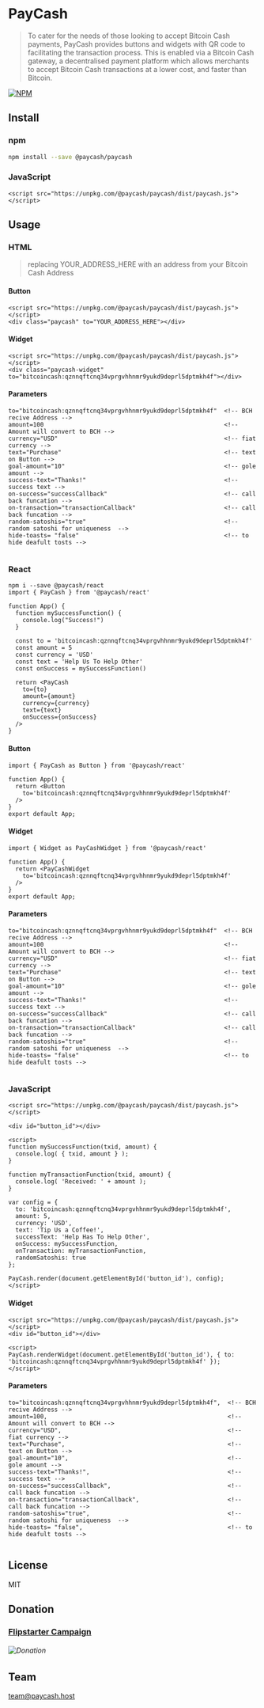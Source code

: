 # PayCash

> To cater for the needs of those looking to accept Bitcoin Cash payments, PayCash provides buttons and widgets with QR code to facilitating the transaction process. This is enabled via a Bitcoin Cash gateway, a decentralised payment platform which allows merchants to accept Bitcoin Cash transactions at a lower cost, and faster than Bitcoin.



[![NPM](https://img.shields.io/badge/Paycash-npm%401.0.0-green)](https://www.npmjs.com/package/@paycash/paycash)

## Install

### npm
```bash
npm install --save @paycash/paycash
```
### JavaScript
```
<script src="https://unpkg.com/@paycash/paycash/dist/paycash.js"></script>

```
## Usage
### HTML
> replacing YOUR_ADDRESS_HERE with an address from your Bitcoin Cash Address
#### Button
```
<script src="https://unpkg.com/@paycash/paycash/dist/paycash.js"></script>
<div class="paycash" to="YOUR_ADDRESS_HERE"></div>
```
#### Widget
```
<script src="https://unpkg.com/@paycash/paycash/dist/paycash.js"></script>
<div class="paycash-widget" to="bitcoincash:qznnqftcnq34vprgvhhnmr9yukd9deprl5dptmkh4f"></div>
```

#### Parameters
```
to="bitcoincash:qznnqftcnq34vprgvhhnmr9yukd9deprl5dptmkh4f"  <!-- BCH recive Address -->
amount=100                                                   <!-- Amount will convert to BCH -->                          
currency="USD"                                               <!-- fiat currency -->
text="Purchase"                                              <!-- text on Button -->
goal-amount="10"                                             <!-- gole amount -->
success-text="Thanks!"                                       <!-- success text -->
on-success="successCallback"                                 <!-- call back funcation -->
on-transaction="transactionCallback"                         <!-- call back funcation -->
random-satoshis="true"                                       <!--random satoshi for uniqueness  -->
hide-toasts= "false"                                         <!-- to hide deafult tosts -->
    
```
### React 
```
npm i --save @paycash/react
import { PayCash } from '@paycash/react'

function App() {
  function mySuccessFunction() {
    console.log("Success!")
  }

  const to = 'bitcoincash:qznnqftcnq34vprgvhhnmr9yukd9deprl5dptmkh4f'
  const amount = 5
  const currency = 'USD'
  const text = 'Help Us To Help Other'
  const onSuccess = mySuccessFunction()

  return <PayCash
    to={to}
    amount={amount}
    currency={currency}
    text={text}
    onSuccess={onSuccess}
  />
}
```
#### Button
```
import { PayCash as Button } from '@paycash/react'

function App() {
  return <Button
    to='bitcoincash:qznnqftcnq34vprgvhhnmr9yukd9deprl5dptmkh4f'
  />
}
export default App;
```
#### Widget
```
import { Widget as PayCashWidget } from '@paycash/react'

function App() {
  return <PayCashWidget
    to='bitcoincash:qznnqftcnq34vprgvhhnmr9yukd9deprl5dptmkh4f'
  />
}
export default App;
```

#### Parameters
```
to="bitcoincash:qznnqftcnq34vprgvhhnmr9yukd9deprl5dptmkh4f"  <!-- BCH recive Address -->
amount=100                                                   <!-- Amount will convert to BCH -->                          
currency="USD"                                               <!-- fiat currency -->
text="Purchase"                                              <!-- text on Button -->
goal-amount="10"                                             <!-- gole amount -->
success-text="Thanks!"                                       <!-- success text -->
on-success="successCallback"                                 <!-- call back funcation -->
on-transaction="transactionCallback"                         <!-- call back funcation -->
random-satoshis="true"                                       <!--random satoshi for uniqueness  -->
hide-toasts= "false"                                         <!-- to hide deafult tosts -->
    
```

### JavaScript
```
<script src="https://unpkg.com/@paycash/paycash/dist/paycash.js"></script>

<div id="button_id"></div>

<script>
function mySuccessFunction(txid, amount) {
  console.log( { txid, amount } );
}

function myTransactionFunction(txid, amount) {
  console.log( 'Received: ' + amount );
}

var config = {
  to: 'bitcoincash:qznnqftcnq34vprgvhhnmr9yukd9deprl5dptmkh4f',
  amount: 5,
  currency: 'USD',
  text: 'Tip Us a Coffee!',
  successText: 'Help Has To Help Other',
  onSuccess: mySuccessFunction,
  onTransaction: myTransactionFunction,
  randomSatoshis: true
};

PayCash.render(document.getElementById('button_id'), config);
</script>
```
#### Widget
```
<script src="https://unpkg.com/@paycash/paycash/dist/paycash.js"></script>
<div id="button_id"></div>

<script>
PayCash.renderWidget(document.getElementById('button_id'), { to: 'bitcoincash:qznnqftcnq34vprgvhhnmr9yukd9deprl5dptmkh4f' });
</script>
```

#### Parameters
```
to="bitcoincash:qznnqftcnq34vprgvhhnmr9yukd9deprl5dptmkh4f",  <!-- BCH recive Address -->
amount=100,                                                   <!-- Amount will convert to BCH -->                          
currency="USD",                                               <!-- fiat currency -->
text="Purchase",                                              <!-- text on Button -->
goal-amount="10",                                             <!-- gole amount -->
success-text="Thanks!",                                       <!-- success text -->
on-success="successCallback",                                 <!-- call back funcation -->
on-transaction="transactionCallback",                         <!-- call back funcation -->
random-satoshis="true",                                       <!--random satoshi for uniqueness  -->
hide-toasts= "false",                                         <!-- to hide deafult tosts -->
    
```
## License

MIT 

## Donation
### [Flipstarter Campaign](https://flipstarter.paycash.host/)

###### ![Donation](../static/img/qr-code.svg)


## Team 

team@paycash.host

